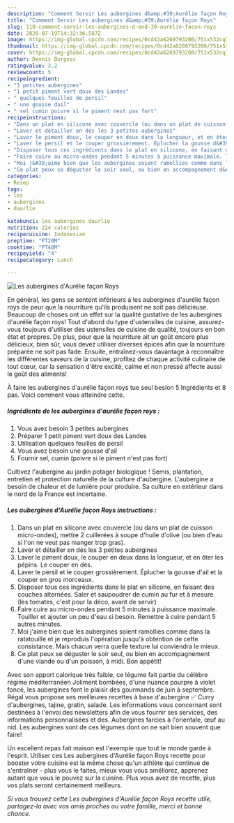 ```yaml
---
description: "Comment Servir Les aubergines d&amp;#39;Aurélie façon Roys"
title: "Comment Servir Les aubergines d&amp;#39;Aurélie façon Roys"
slug: 110-comment-servir-les-aubergines-d-and-39-aurelie-facon-roys
date: 2020-07-19T14:32:36.587Z
image: https://img-global.cpcdn.com/recipes/0cd42a6269793200/751x532cq70/les-aubergines-daurelie-facon-roys-photo-principale-de-la-recette.jpg
thumbnail: https://img-global.cpcdn.com/recipes/0cd42a6269793200/751x532cq70/les-aubergines-daurelie-facon-roys-photo-principale-de-la-recette.jpg
cover: https://img-global.cpcdn.com/recipes/0cd42a6269793200/751x532cq70/les-aubergines-daurelie-facon-roys-photo-principale-de-la-recette.jpg
author: Dennis Burgess
ratingvalue: 3.2
reviewcount: 5
recipeingredient:
- "3 petites aubergines"
- "1 petit piment vert doux des Landes"
- " quelques feuilles de persil"
- " une gousse dail"
- " sel cumin poivre si le piment nest pas fort"
recipeinstructions:
- "Dans un plat en silicone avec couvercle (ou dans un plat de cuisson micro-ondes), mettre 2 cuillerées à soupe d&#39;huile d&#39;olive (ou bien d&#39;eau si l&#39;on ne veut pas manger trop gras)."
- "Laver et détailler en dés les 3 petites aubergines"
- "Laver le piment doux, le couper en deux dans la longueur, et en ôter les pépins. Le couper en dés."
- "Laver le persil et le couper grossièrement. Éplucher la gousse d&#39;ail et la couper en gros morceaux."
- "Disposer tous ces ingrédients dans le plat en silicone, en faisant des couches alternées. Saler et saupoudrer de cumin au fur et à mesure. (les tomates, c&#39;est pour la déco, avant de servir)"
- "Faire cuire au micro-ondes pendant 5 minutes à puissance maximale. Touiller et ajouter un peu d&#39;eau si besoin. Remettre à cuire pendant 5 autres minutes."
- "Moi j&#39;aime bien que les aubergines soient ramollies comme dans la ratatouille et je reproduis l&#39;opération jusqu&#39;à obtention de cette consistance. Mais chacun verra quelle texture lui conviendra le mieux."
- "Ce plat peux se déguster le soir seul, ou bien en accompagnement d&#39;une viande ou d&#39;un poisson, à midi. Bon appétit!"
categories:
- Resep
tags:
- les
- aubergines
- daurlie

katakunci: les aubergines daurlie 
nutrition: 224 calories
recipecuisine: Indonesian
preptime: "PT20M"
cooktime: "PT40M"
recipeyield: "4"
recipecategory: Lunch

---
```



![Les aubergines d&#39;Aurélie façon Roys](https://img-global.cpcdn.com/recipes/0cd42a6269793200/751x532cq70/les-aubergines-daurelie-facon-roys-photo-principale-de-la-recette.jpg)

En général, les gens se sentent inférieurs à les aubergines d&#39;aurélie façon roys de peur que la nourriture qu'ils produisent ne soit pas délicieuse. Beaucoup de choses ont un effet sur la qualité gustative de les aubergines d&#39;aurélie façon roys! Tout d'abord du type d'ustensiles de cuisine, assurez-vous toujours d'utiliser des ustensiles de cuisine de qualité, toujours en bon état et propres. De plus, pour que la nourriture ait un goût encore plus délicieux, bien sûr, vous devez utiliser diverses épices afin que la nourriture préparée ne soit pas fade. Ensuite, entraînez-vous davantage à reconnaître les différentes saveurs de la cuisine, profitez de chaque activité culinaire de tout cœur, car la sensation d'être excité, calme et non pressé affecte aussi le goût des aliments!

<!--inarticleads1-->

À faire les aubergines d&#39;aurélie façon roys tue seul besion 5 Ingrédients et 8 pas. Voici comment vous atteindre cette.

##### Ingrédients de les aubergines d&#39;aurélie façon roys :

1. Vous avez besoin 3 petites aubergines
1. Préparer 1 petit piment vert doux des Landes
1. Utilisation  quelques feuilles de persil
1. Vous avez besoin  une gousse d&#39;ail
1. Fournir  sel, cumin (poivre si le piment n&#39;est pas fort)


Cultivez l&#39;aubergine au jardin potager biologique ! Semis, plantation, entretien et protection naturelle de la culture d&#39;aubergine. L&#39;aubergine a besoin de chaleur et de lumière pour produire. Sa culture en extérieur dans le nord de la France est incertaine. 

<!--inarticleads2-->

##### Les aubergines d&#39;Aurélie façon Roys instructions :

1. Dans un plat en silicone avec couvercle (ou dans un plat de cuisson micro-ondes), mettre 2 cuillerées à soupe d&#39;huile d&#39;olive (ou bien d&#39;eau si l&#39;on ne veut pas manger trop gras).
1. Laver et détailler en dés les 3 petites aubergines
1. Laver le piment doux, le couper en deux dans la longueur, et en ôter les pépins. Le couper en dés.
1. Laver le persil et le couper grossièrement. Éplucher la gousse d&#39;ail et la couper en gros morceaux.
1. Disposer tous ces ingrédients dans le plat en silicone, en faisant des couches alternées. Saler et saupoudrer de cumin au fur et à mesure. (les tomates, c&#39;est pour la déco, avant de servir)
1. Faire cuire au micro-ondes pendant 5 minutes à puissance maximale. Touiller et ajouter un peu d&#39;eau si besoin. Remettre à cuire pendant 5 autres minutes.
1. Moi j&#39;aime bien que les aubergines soient ramollies comme dans la ratatouille et je reproduis l&#39;opération jusqu&#39;à obtention de cette consistance. Mais chacun verra quelle texture lui conviendra le mieux.
1. Ce plat peux se déguster le soir seul, ou bien en accompagnement d&#39;une viande ou d&#39;un poisson, à midi. Bon appétit!


Avec son apport calorique très faible, ce légume fait partie du célèbre régime méditerranéen Joliment bombées, d&#39;une nuance pourpre à violet foncé, les aubergines font le plaisir des gourmands de juin à septembre. Régal vous propose ses meilleures recettes à base d&#39;aubergine ✅ Curry d&#39;aubergines, tajine, gratin, salade. Les informations vous concernant sont destinées à l&#39;envoi des newsletters afin de vous fournir ses services, des informations personnalisées et des. Aubergines farcies à l&#39;orientale, œuf au nid. Les aubergines sont de ces légumes dont on ne sait bien souvent que faire! 

<!--inarticleads1-->

<p>
Un excellent repas fait maison est l'exemple que tout le monde garde à l'esprit. Utiliser ces Les aubergines d&#39;Aurélie façon Roys recette pour booster votre cuisine est la même chose qu'un athlète qui continue de s'entraîner - plus vous le faites, mieux vous vous améliorez, apprenez autant que vous le pouvez sur la cuisine. Plus vous avez de recette, plus vos plats seront certainement meilleurs.
</p>

<p>
<i>Si vous trouvez cette Les aubergines d&#39;Aurélie façon Roys recette utile, partagez-la avec vos amis proches ou votre famille, merci et bonne chance.</i>
</p>

